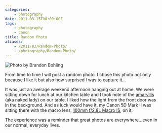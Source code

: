 ```yaml
---
categories:
    - photography
date: 2011-03-15T00:00:00Z
tags:
    - photography
    - canon
title: Random Photo
aliases: 
    - /2011/03/Random-Photo/
    - /photography/Random-Photo/
---
```


![Photo by Brandon Bohling](/uploads/2011/03/20110206-IMG_1130.jpg)

From time to time I will post a random photo. I chose this photo not only because I like it but also how surprised I was to capture it...

It was just an average weekend afternoon hanging out at home. We were sitting down for lunch at our kitchen table and I took note of the [amaryllis][] (aka naked lady) on our table. I liked how the light from the front door was in the background. And as luck would have it, my Canon 5D Mark II was sitting there with the macro lens, [100mm f/2.8L Macro IS][macro], on it. 

The experience was a reminder that great photos are everywhere...even in our normal, everyday lives.

[amaryllis]: http://en.wikipedia.org/wiki/Amaryllis "Amaryllis aka naked lady"
[macro]: http://www.usa.canon.com/cusa/consumer/products/cameras/ef_lens_lineup/ef_100mm_f_2_8l_macro_is_usm "Canon EF 100mm f/2.8L Macro IS lens"